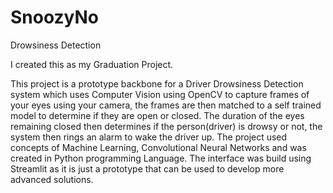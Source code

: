# SnoozyNo
Drowsiness Detection

I created this as my Graduation Project. 

This project is a prototype backbone for a Driver Drowsiness Detection system which uses Computer Vision using OpenCV to capture frames of your eyes using your camera, the frames are then matched to a self trained model to determine if they are open or closed. The duration of the eyes remaining closed then determines if the person(driver) is drowsy or not, the system then rings an alarm to wake the driver up. The project used concepts of Machine Learning, Convolutional Neural Networks and was created in Python programming Language. The interface was build using Streamlit as it is just a prototype that can be used to develop more advanced solutions.
